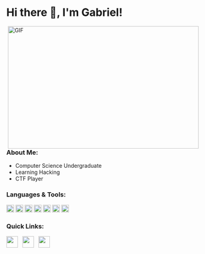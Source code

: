 # Hi there 👋, I'm Gabriel!

<img align="right" alt="GIF" src="https://media.giphy.com/media/Dh5q0sShxgp13DwrvG/giphy.gif" width="500" height="320" />

### About Me:
- Computer Science Undergraduate
- Learning Hacking
- CTF Player

### Languages & Tools:  

<code><img height="20" src="https://img.shields.io/badge/-Java-black?logo=openjdk&logoColor=white"></code>
<code><img height="20" src="https://img.shields.io/badge/-Python-black?logo=python"></code>
<code><img height="20" src="https://img.shields.io/badge/-VSCode-black?logo=visual-studio-code&logoColor=blue"></code>
<code><img height="20" src="https://img.shields.io/badge/-Git-black?logo=git"></code>
<code><img height="20" src="https://img.shields.io/badge/-GitHub-black?logo=github"></code>
<code><img height="20" src="https://img.shields.io/badge/-Windows-black?logo=windows&logoColor=blue"></code>
<code><img height="20" src="https://img.shields.io/badge/-Google-black?logo=google&logoColor=red"></code>

### Quick Links:  
<a href="mailto:monteirogomesgabriel@gmail.com"><img height="30" src="https://github.com/anirudhbelwadi/anirudhbelwadi/blob/master/images/email.png"></a>&nbsp;&nbsp;
<a href="https://www.instagram.com/gabrielmntrg/"><img height="30" src="https://github.com/anirudhbelwadi/anirudhbelwadi/blob/master/images/insta.png"></a>&nbsp;&nbsp;
<a href="https://www.github.com/gabrielmntrg"><img height="30" src="https://cdn.jsdelivr.net/gh/devicons/devicon/icons/github/github-original.svg">
